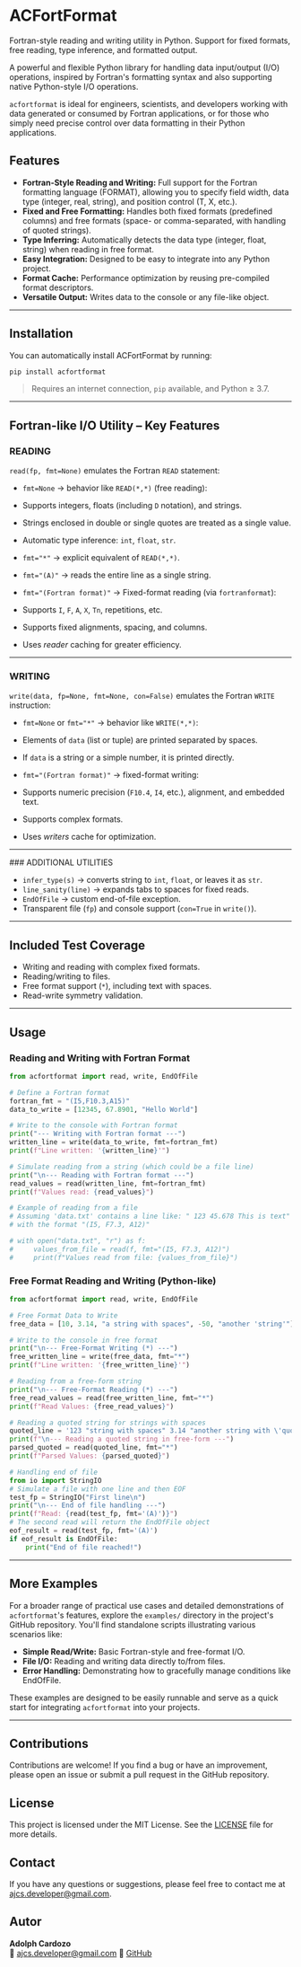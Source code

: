 # ACFortFormat

Fortran-style reading and writing utility in Python.
Support for fixed formats, free reading, type inference, and formatted output.<br>

A powerful and flexible Python library for handling data input/output (I/O) operations, inspired by Fortran's formatting syntax and also supporting native Python-style I/O operations.

`acfortformat` is ideal for engineers, scientists, and developers working with data generated or consumed by Fortran applications, or for those who simply need precise control over data formatting in their Python applications.

## Features

* **Fortran-Style Reading and Writing:** Full support for the Fortran formatting language (FORMAT), allowing you to specify field width, data type (integer, real, string), and position control (T, X, etc.).
* **Fixed and Free Formatting:** Handles both fixed formats (predefined columns) and free formats (space- or comma-separated, with handling of quoted strings).
* **Type Inferring:** Automatically detects the data type (integer, float, string) when reading in free format.
* **Easy Integration:** Designed to be easy to integrate into any Python project.
* **Format Cache:** Performance optimization by reusing pre-compiled format descriptors.
* **Versatile Output:** Writes data to the console or any file-like object.

---

## Installation

You can automatically install ACFortFormat by running:

```bash
pip install acfortformat
```
> Requires an internet connection, `pip` available, and Python ≥ 3.7.

---
## Fortran-like I/O Utility – Key Features

### READING

`read(fp, fmt=None)` emulates the Fortran `READ` statement:

- `fmt=None` → behavior like `READ(*,*)` (free reading):
- Supports integers, floats (including `D` notation), and strings.
- Strings enclosed in double or single quotes are treated as a single value.
- Automatic type inference: `int`, `float`, `str`.

- `fmt="*"` → explicit equivalent of `READ(*,*)`.

- `fmt="(A)"` → reads the entire line as a single string.

- `fmt="(Fortran format)"` → Fixed-format reading (via `fortranformat`):
- Supports `I`, `F`, `A`, `X`, `Tn`, repetitions, etc.
- Supports fixed alignments, spacing, and columns.
- Uses *reader* caching for greater efficiency.

---

### WRITING

`write(data, fp=None, fmt=None, con=False)` emulates the Fortran `WRITE` instruction:

- `fmt=None` or `fmt="*"` → behavior like `WRITE(*,*)`:
- Elements of `data` (list or tuple) are printed separated by spaces.
- If `data` is a string or a simple number, it is printed directly.

- `fmt="(Fortran format)"` → fixed-format writing:
- Supports numeric precision (`F10.4`, `I4`, etc.), alignment, and embedded text.
- Supports complex formats.
- Uses *writers* cache for optimization.

---

\### ADDITIONAL UTILITIES

- `infer_type(s)` → converts string to `int`, `float`, or leaves it as `str`.
- `line_sanity(line)` → expands tabs to spaces for fixed reads.
- `EndOfFile` → custom end-of-file exception.
- Transparent file (`fp`) and console support (`con=True` in `write()`).

---

## Included Test Coverage

- Writing and reading with complex fixed formats.
- Reading/writing to files.
- Free format support (`*`), including text with spaces.
- Read-write symmetry validation.

---

## Usage

### Reading and Writing with Fortran Format

```python
from acfortformat import read, write, EndOfFile

# Define a Fortran format
fortran_fmt = "(I5,F10.3,A15)"
data_to_write = [12345, 67.8901, "Hello World"]

# Write to the console with Fortran format
print("--- Writing with Fortran format ---")
written_line = write(data_to_write, fmt=fortran_fmt)
print(f"Line written: '{written_line}'")

# Simulate reading from a string (which could be a file line)
print("\n--- Reading with Fortran format ---")
read_values = read(written_line, fmt=fortran_fmt)
print(f"Values read: {read_values}")

# Example of reading from a file
# Assuming 'data.txt' contains a line like: " 123 45.678 This is text"
# with the format "(I5, F7.3, A12)"

# with open("data.txt", "r") as f:
#     values_from_file = read(f, fmt="(I5, F7.3, A12)")
#     print(f"Values read from file: {values_from_file}")
```

### Free Format Reading and Writing (Python-like)

```python
from acfortformat import read, write, EndOfFile

# Free Format Data to Write
free_data = [10, 3.14, "a string with spaces", -50, "another 'string'"]

# Write to the console in free format
print("\n--- Free-Format Writing (*) ---")
free_written_line = write(free_data, fmt="*")
print(f"Line written: '{free_written_line}'")

# Reading from a free-form string
print("\n--- Free-Format Reading (*) ---")
free_read_values = read(free_written_line, fmt="*")
print(f"Read Values: {free_read_values}")

# Reading a quoted string for strings with spaces
quoted_line = '123 "string with spaces" 3.14 "another string with \'quotes\' and ""plus""" \'simple quote\''
print(f"\n--- Reading a quoted string in free-form ---")
parsed_quoted = read(quoted_line, fmt="*")
print(f"Parsed Values: {parsed_quoted}")

# Handling end of file
from io import StringIO
# Simulate a file with one line and then EOF
test_fp = StringIO("First line\n")
print("\n--- End of file handling ---")
print(f"Read: {read(test_fp, fmt='(A)')}")
# The second read will return the EndOfFile object
eof_result = read(test_fp, fmt='(A)')
if eof_result is EndOfFile:
    print("End of file reached!")
```

---

## More Examples

For a broader range of practical use cases and detailed demonstrations of `acfortformat`'s features, explore the `examples/` directory in the project's GitHub repository. You'll find standalone scripts illustrating various scenarios like:

* **Simple Read/Write:** Basic Fortran-style and free-format I/O.
* **File I/O:** Reading and writing data directly to/from files.
* **Error Handling:** Demonstrating how to gracefully manage conditions like EndOfFile.

These examples are designed to be easily runnable and serve as a quick start for integrating `acfortformat` into your projects.

---

## Contributions

Contributions are welcome! If you find a bug or have an improvement, please open an issue or submit a pull request in the GitHub repository.

## License

This project is licensed under the MIT License. See the [LICENSE](https://github.com/acdeveloper-sci/acfortformat/blob/main/LICENSE) file for more details.

## Contact

If you have any questions or suggestions, please feel free to contact me at [ajcs.developer@gmail.com](mailto:ajcs.developer@gmail.com).

## Autor

**Adolph Cardozo**  
📧 [ajcs.developer@gmail.com](mailto:ajcs.developer@gmail.com)
🔗 [GitHub](https://github.com/acdeveloper-sci)
